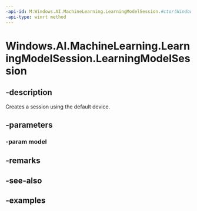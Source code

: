 ```yaml
---
-api-id: M:Windows.AI.MachineLearning.LearningModelSession.#ctor(Windows.AI.MachineLearning.LearningModel)
-api-type: winrt method
---
```


<!-- Method syntax.
public LearningModelSession.LearningModelSession(LearningModel model)
-->

# Windows.AI.MachineLearning.LearningModelSession.LearningModelSession

## -description
Creates a session using the default device.
## -parameters
### -param model

## -remarks

## -see-also

## -examples
